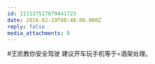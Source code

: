 ```yaml
---
id: 111137527879441723
date: 2016-02-19T08:48:00.000Z
reply: false
media_attachments: 0
---
```


#王凯教你安全驾驶 建议开车玩手机等于=酒架处理。 ​​​​

